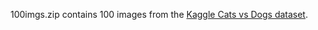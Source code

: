 100imgs.zip contains 100 images from the [Kaggle Cats vs Dogs dataset](https://www.kaggle.com/chetankv/dogs-cats-images).


